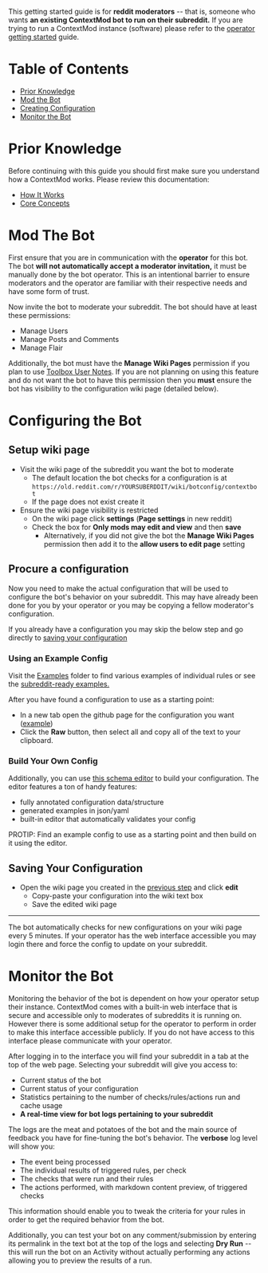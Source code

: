 This getting started guide is for **reddit moderators** -- that is, someone who wants **an existing ContextMod bot to run on their subreddit.** If you are trying to run a ContextMod
 instance (software) please refer to the [operator getting started](/docs/gettingStartedOperator.md) guide.

# Table of Contents

* [Prior Knowledge](#prior-knowledge)
* [Mod the Bot](#mod-the-bot)
* [Creating Configuration](#configuring-the-bot)
* [Monitor the Bot](#monitor-the-bot)

# Prior Knowledge

Before continuing with this guide you should first make sure you understand how a ContextMod works. Please review this documentation:

* [How It Works](/docs#how-it-works)
* [Core Concepts](/docs#concepts)

# Mod The Bot

First ensure that you are in communication with the **operator** for this bot. The bot **will not automatically accept a moderator invitation,** it must be manually done by the bot operator. This is an intentional barrier to ensure moderators and the operator are familiar with their respective needs and have some form of trust.

Now invite the bot to moderate your subreddit. The bot should have at least these permissions:

* Manage Users
* Manage Posts and Comments
* Manage Flair

Additionally, the bot must have the **Manage Wiki Pages** permission if you plan to use [Toolbox User Notes](https://www.reddit.com/r/toolbox/wiki/docs/usernotes). If you are not planning on using this feature and do not want the bot to have this permission then you **must** ensure the bot has visibility to the configuration wiki page (detailed below).

# Configuring the Bot

## Setup wiki page

* Visit the wiki page of the subreddit you want the bot to moderate
  * The default location the bot checks for a configuration is at `https://old.reddit.com/r/YOURSUBERDDIT/wiki/botconfig/contextbot`
  * If the page does not exist create it
* Ensure the wiki page visibility is restricted
  * On the wiki page click **settings** (**Page settings** in new reddit)
  * Check the box for **Only mods may edit and view** and then **save**
    * Alternatively, if you did not give the bot the **Manage Wiki Pages** permission then add it to the **allow users to edit page** setting

## Procure a configuration

Now you need to make the actual configuration that will be used to configure the bot's behavior on your subreddit. This may have already been done for you by your operator or you may be copying a fellow moderator's configuration.

If you already have a configuration you may skip the below step and go directly to [saving your configuration](#saving-your-configuration)

### Using an Example Config

Visit the [Examples](https://github.com/FoxxMD/context-mod/tree/master/docs/examples) folder to find various examples of individual rules or see the [subreddit-ready examples.](/docs/examples/subredditReady)

After you have found a configuration to use as a starting point:

* In a new tab open the github page for the configuration you want ([example](/docs/examples/repeatActivity/crosspostSpamming.json5))
* Click the **Raw** button, then select all and copy all of the text to your clipboard.

### Build Your Own Config

Additionally, you can use [this schema editor](https://json-schema.app/view/%23?url=https%3A%2F%2Fraw.githubusercontent.com%2FFoxxMD%2Fcontext-mod%2Fmaster%2Fsrc%2FSchema%2FApp.json) to build your configuration. The editor features a ton of handy features:

* fully annotated configuration data/structure
* generated examples in json/yaml
* built-in editor that automatically validates your config

PROTIP: Find an example config to use as a starting point and then build on it using the editor.

## Saving Your Configuration

* Open the wiki page you created in the [previous step](#setup-wiki-page) and click **edit**
  * Copy-paste your configuration into the wiki text box
  * Save the edited wiki page

___

The bot automatically checks for new configurations on your wiki page every 5 minutes. If your operator has the web interface accessible you may login there and force the config to update on your subreddit.

# Monitor the Bot

Monitoring the behavior of the bot is dependent on how your operator setup their instance. ContextMod comes with a built-in web interface that is secure and accessible only to moderates of subreddits it is running on. However there is some additional setup for the operator to perform in order to make this interface accessible publicly. If you do not have access to this interface please communicate with your operator.

After logging in to the interface you will find your subreddit in a tab at the top of the web page. Selecting your subreddit will give you access to:

* Current status of the bot
* Current status of your configuration
* Statistics pertaining to the number of checks/rules/actions run and cache usage
* **A real-time view for bot logs pertaining to your subreddit**

The logs are the meat and potatoes of the bot and the main source of feedback you have for fine-tuning the bot's behavior. The **verbose** log level will show you:

* The event being processed
* The individual results of triggered rules, per check
* The checks that were run and their rules
* The actions performed, with markdown content preview, of triggered checks

This information should enable you to tweak the criteria for your rules in order to get the required behavior from the bot.

Additionally, you can test your bot on any comment/submission by entering its permalink in the text bot at the top of the logs and selecting **Dry Run** -- this will run the bot on an Activity without actually performing any actions allowing you to preview the results of a run.
